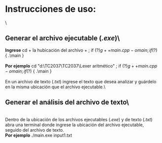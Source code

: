 # Instrucciones de uso:
\
## Generar el archivo ejecutable (*.exe*)\
**Ingrese** cd + la hubicación del archivo + ; if ($?) { g++ main.cpp -o main } ; if ($?) { .\main } \
\
**Por ejemplo** cd "d:\TC2037\TC2037\Lexer aritmético\" ; if ($?) { g++ main.cpp -o main } ; if ($?) { .\main } \
\
En un archivo de texto (*.txt*) ingrese el texto que desea analizar y guárdelo en la misma ubicación que el archivo ejecutable.\
## Generar el análisis del archivo de texto\
\
Dentro de la ubicación de los archivos ejecutables (*.exe*) y de texto (*.txt*) abra una terminal donde ingrese la ubicación del archivo ejecutable, seguido del archivo de texto.
\
**Por ejemplo** ./main.exe input1.txt
